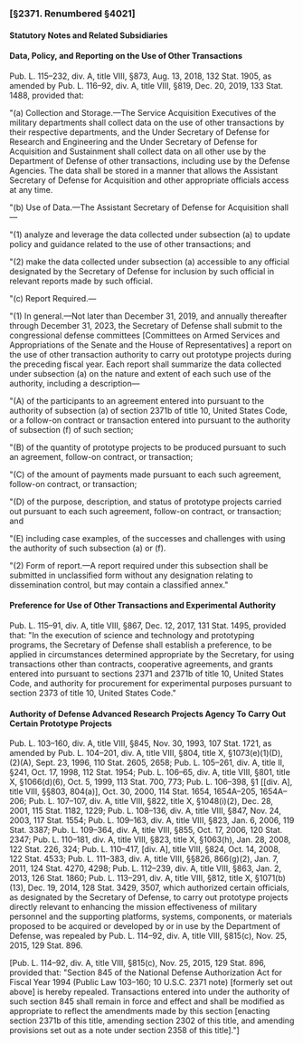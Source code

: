 ### [§2371. Renumbered §4021] ###

#### **Statutory Notes and Related Subsidiaries** ####

#### Data, Policy, and Reporting on the Use of Other Transactions ####

Pub. L. 115–232, div. A, title VIII, §873, Aug. 13, 2018, 132 Stat. 1905, as amended by Pub. L. 116–92, div. A, title VIII, §819, Dec. 20, 2019, 133 Stat. 1488, provided that:

"(a) Collection and Storage.—The Service Acquisition Executives of the military departments shall collect data on the use of other transactions by their respective departments, and the Under Secretary of Defense for Research and Engineering and the Under Secretary of Defense for Acquisition and Sustainment shall collect data on all other use by the Department of Defense of other transactions, including use by the Defense Agencies. The data shall be stored in a manner that allows the Assistant Secretary of Defense for Acquisition and other appropriate officials access at any time.

"(b) Use of Data.—The Assistant Secretary of Defense for Acquisition shall—

"(1) analyze and leverage the data collected under subsection (a) to update policy and guidance related to the use of other transactions; and

"(2) make the data collected under subsection (a) accessible to any official designated by the Secretary of Defense for inclusion by such official in relevant reports made by such official.

"(c) Report Required.—

"(1) In general.—Not later than December 31, 2019, and annually thereafter through December 31, 2023, the Secretary of Defense shall submit to the congressional defense committees [Committees on Armed Services and Appropriations of the Senate and the House of Representatives] a report on the use of other transaction authority to carry out prototype projects during the preceding fiscal year. Each report shall summarize the data collected under subsection (a) on the nature and extent of each such use of the authority, including a description—

"(A) of the participants to an agreement entered into pursuant to the authority of subsection (a) of section 2371b of title 10, United States Code, or a follow-on contract or transaction entered into pursuant to the authority of subsection (f) of such section;

"(B) of the quantity of prototype projects to be produced pursuant to such an agreement, follow-on contract, or transaction;

"(C) of the amount of payments made pursuant to each such agreement, follow-on contract, or transaction;

"(D) of the purpose, description, and status of prototype projects carried out pursuant to each such agreement, follow-on contract, or transaction; and

"(E) including case examples, of the successes and challenges with using the authority of such subsection (a) or (f).

"(2) Form of report.—A report required under this subsection shall be submitted in unclassified form without any designation relating to dissemination control, but may contain a classified annex."

#### Preference for Use of Other Transactions and Experimental Authority ####

Pub. L. 115–91, div. A, title VIII, §867, Dec. 12, 2017, 131 Stat. 1495, provided that: "In the execution of science and technology and prototyping programs, the Secretary of Defense shall establish a preference, to be applied in circumstances determined appropriate by the Secretary, for using transactions other than contracts, cooperative agreements, and grants entered into pursuant to sections 2371 and 2371b of title 10, United States Code, and authority for procurement for experimental purposes pursuant to section 2373 of title 10, United States Code."

#### Authority of Defense Advanced Research Projects Agency To Carry Out Certain Prototype Projects ####

Pub. L. 103–160, div. A, title VIII, §845, Nov. 30, 1993, 107 Stat. 1721, as amended by Pub. L. 104–201, div. A, title VIII, §804, title X, §1073(e)(1)(D), (2)(A), Sept. 23, 1996, 110 Stat. 2605, 2658; Pub. L. 105–261, div. A, title II, §241, Oct. 17, 1998, 112 Stat. 1954; Pub. L. 106–65, div. A, title VIII, §801, title X, §1066(d)(6), Oct. 5, 1999, 113 Stat. 700, 773; Pub. L. 106–398, §1 [[div. A], title VIII, §§803, 804(a)], Oct. 30, 2000, 114 Stat. 1654, 1654A–205, 1654A–206; Pub. L. 107–107, div. A, title VIII, §822, title X, §1048(i)(2), Dec. 28, 2001, 115 Stat. 1182, 1229; Pub. L. 108–136, div. A, title VIII, §847, Nov. 24, 2003, 117 Stat. 1554; Pub. L. 109–163, div. A, title VIII, §823, Jan. 6, 2006, 119 Stat. 3387; Pub. L. 109–364, div. A, title VIII, §855, Oct. 17, 2006, 120 Stat. 2347; Pub. L. 110–181, div. A, title VIII, §823, title X, §1063(h), Jan. 28, 2008, 122 Stat. 226, 324; Pub. L. 110–417, [div. A], title VIII, §824, Oct. 14, 2008, 122 Stat. 4533; Pub. L. 111–383, div. A, title VIII, §§826, 866(g)(2), Jan. 7, 2011, 124 Stat. 4270, 4298; Pub. L. 112–239, div. A, title VIII, §863, Jan. 2, 2013, 126 Stat. 1860; Pub. L. 113–291, div. A, title VIII, §812, title X, §1071(b)(13), Dec. 19, 2014, 128 Stat. 3429, 3507, which authorized certain officials, as designated by the Secretary of Defense, to carry out prototype projects directly relevant to enhancing the mission effectiveness of military personnel and the supporting platforms, systems, components, or materials proposed to be acquired or developed by or in use by the Department of Defense, was repealed by Pub. L. 114–92, div. A, title VIII, §815(c), Nov. 25, 2015, 129 Stat. 896.

[Pub. L. 114–92, div. A, title VIII, §815(c), Nov. 25, 2015, 129 Stat. 896, provided that: "Section 845 of the National Defense Authorization Act for Fiscal Year 1994 (Public Law 103–160; 10 U.S.C. 2371 note) [formerly set out above] is hereby repealed. Transactions entered into under the authority of such section 845 shall remain in force and effect and shall be modified as appropriate to reflect the amendments made by this section [enacting section 2371b of this title, amending section 2302 of this title, and amending provisions set out as a note under section 2358 of this title]."]